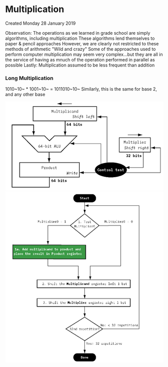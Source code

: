# Multiplication
Created Monday 28 January 2019

Observation:
The operations as we learned in grade school are simply algorithms, including multiplication
These algorithms lend themselves to paper & pencil approaches
However, we are clearly not restricted to these methods of arithmetic
"Wild and crazy"
Some of the approaches used to perform computer multiplication may seem very complex...but they are all in the service of having as mnuch of the operation performed in parallel as possible
Lastly:
Multiplication assumed to be less frequent than addition
	
### Long Multiplication
1010~10~ * 1001~10~ = 1011010~10~
Similarly, this is the same for base 2, and any other base

![](./Multiplication/pasted_image.png)
![](./Multiplication/pasted_image001.png)

